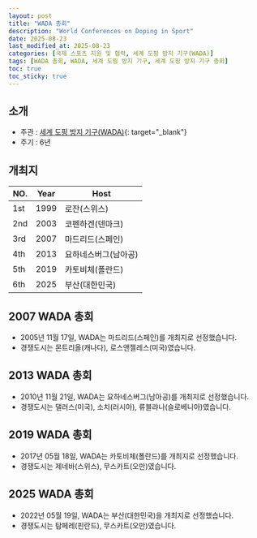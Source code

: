 ```yaml
---
layout: post
title: "WADA 총회"
description: "World Conferences on Doping in Sport"
date: 2025-08-23
last_modified_at: 2025-08-23
categories: [국제 스포츠 지원 및 협력, 세계 도핑 방지 기구(WADA)]
tags: [WADA 총회, WADA, 세계 도핑 방지 기구, 세계 도핑 방지 기구 총회]
toc: true
toc_sticky: true
---
```

## 소개
* 주관 : [세계 도핑 방지 기구(WADA)](https://www.wada-ama.org/en){: target="_blank"}
* 주기 : 6년

## 개최지

<html>
    <head>
        <meta charset="UTF-8">
    </head>
    <body>
        <table>
            <thead>
                <tr class="header-row">
                    <th class="col-no">NO.</th>
                    <th class="col-year">Year</th>
                    <th class="col-host">Host</th>
                </tr>
            </thead>
            <tbody>
                <tr>
                    <td>1st</td>
                    <td>1999</td>
                    <td>로잔(스위스)</td>
                </tr>
                <tr>
                    <td>2nd</td>
                    <td>2003</td>
                    <td>코펜하겐(덴마크)</td>
                </tr>
                <tr>
                    <td>3rd</td>
                    <td>2007</td>
                    <td>마드리드(스페인)</td>
                </tr>
                <tr>
                    <td>4th</td>
                    <td>2013</td>
                    <td>요하네스버그(남아공)</td>
                </tr>
                <tr>
                    <td>5th</td>
                    <td>2019</td>
                    <td>카토비체(폴란드)</td>
                </tr>
                <tr class="korea-host-bg">
                    <td><span class="korea-host">6th</span></td>
                    <td><span class="korea-host">2025</span></td>
                    <td><span class="korea-host">부산(대한민국)</span></td>
                </tr>
            </tbody>
        </table>
    </body>
</html>

## 2007 WADA 총회 
* 2005년 11월 17일, WADA는 <span class="foreign-host">마드리드(스페인)</span>를 개최지로 선정했습니다.
* 경쟁도시는 몬트리올(캐나다), 로스앤젤레스(미국)였습니다.

## 2013 WADA 총회 
* 2010년 11월 21일, WADA는 <span class="foreign-host">요하네스버그(남아공)</span>를 개최지로 선정했습니다.
* 경쟁도시는 댈러스(미국), 소치(러시아), 류블랴나(슬로베니아)였습니다.

## 2019 WADA 총회 
* 2017년 05월 18일, WADA는 <span class="foreign-host">카토비체(폴란드)</span>를 개최지로 선정했습니다.
* 경쟁도시는 제네바(스위스), 무스카트(오만)였습니다.

## 2025 WADA 총회
* 2022년 05월 19일, WADA는 <span class="korea-host">부산(대한민국)</span>을 개최지로 선정했습니다.
* 경쟁도시는 탐페레(핀란드), 무스카트(오만)였습니다.
